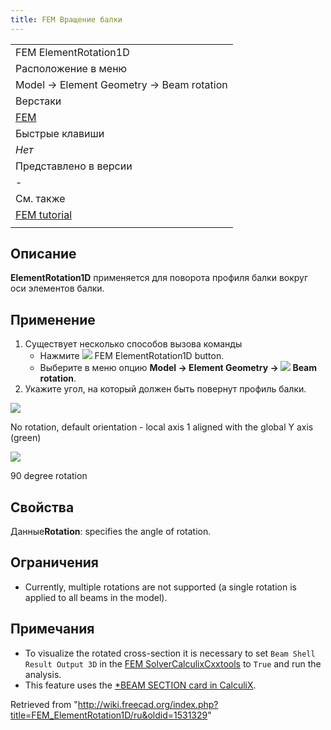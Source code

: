 ```yaml
---
title: FEM Вращение балки
---
```

|  |
| --- |
| FEM ElementRotation1D |
| Расположение в меню |
| Model → Element Geometry → Beam rotation |
| Верстаки |
| [FEM](/FEM_Workbench/ru "FEM Workbench/ru") |
| Быстрые клавиши |
| *Нет* |
| Представлено в версии |
| - |
| См. также |
| [FEM tutorial](/FEM_tutorial/ru "FEM tutorial/ru") |
|  |

## Описание

**ElementRotation1D** применяется для поворота профиля балки вокруг оси элементов балки.

## Применение

1. Существует несколько способов вызова команды
   * Нажмите ![](/images/FEM_ElementRotation1D.svg) FEM ElementRotation1D button.
   * Выберите в меню опцию **Model → Element Geometry → ![](/images/FEM_ElementRotation1D.svg) Beam rotation**.
2. Укажите угол, на который должен быть повернут профиль балки.

![](/images/FEM_beam_no_rotation.png)

No rotation, default orientation - local axis 1 aligned with the global Y axis (green)

![](/images/FEM_beam_rotation.png)

90 degree rotation

## Свойства

Данные**Rotation**: specifies the angle of rotation.

## Ограничения

* Currently, multiple rotations are not supported (a single rotation is applied to all beams in the model).

## Примечания

* To visualize the rotated cross-section it is necessary to set `Beam Shell Result Output 3D` in the [FEM SolverCalculixCxxtools](/FEM_SolverCalculixCxxtools "FEM SolverCalculixCxxtools") to `True` and run the analysis.
* This feature uses the [\*BEAM SECTION card in CalculiX](https://web.mit.edu/calculix_v2.7/CalculiX/ccx_2.7/doc/ccx/node162.html).

Retrieved from "<http://wiki.freecad.org/index.php?title=FEM_ElementRotation1D/ru&oldid=1531329>"